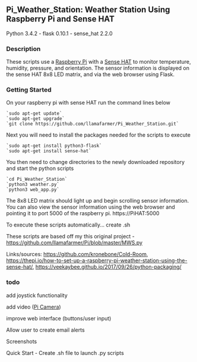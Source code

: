 ## Pi_Weather_Station: Weather Station Using Raspberry Pi and Sense HAT
Python 3.4.2 - flask 0.10.1 - sense_hat 2.2.0
### Description
These scripts use a 
[Raspberry Pi](http://amzn.to/2yB8HcM) with a 
[Sense HAT](http://amzn.to/2xS8PFX) 
to monitor temperature, humidity, pressure, and orientation. The sensor information is displayed on the sense HAT 8x8 LED matrix, and via the web browser using Flask. 

### Getting Started
On your raspberry pi with sense HAT run the command lines below

    `sudo apt-get update`
    `sudo apt-get upgrade`
    `git clone https://github.com/llamafarmer/Pi_Weather_Station.git`

Next you will need to install the packages needed for the scripts to execute

    `sudo apt-get install python3-flask`
    `sudo apt-get install sense-hat`

You then need to change directories to the newly downloaded repository and start the python scripts

    `cd Pi_Weather_Station`
    `python3 weather.py`
    `python3 web_app.py`

The 8x8 LED matrix should light up and begin scrolling sensor information. You can also view the sensor information using the web browser and pointing it to port 5000 of the raspberry pi. https://PiHAT:5000

To execute these scripts automatically... create .sh

These scripts are based off my this original project - https://github.com/llamafarmer/Pi/blob/master/MWS.py

Links/sources: https://github.com/kronebone/Cold-Room, https://thepi.io/how-to-set-up-a-raspberry-pi-weather-station-using-the-sense-hat/, https://veekaybee.github.io/2017/09/26/python-packaging/

### todo
add joystick functionality

add video ([Pi Camera](http://amzn.to/2xSoF3w))

improve web interface (buttons/user input)

Allow user to create email alerts

Screenshots

Quick Start - Create .sh file to launch .py scripts
